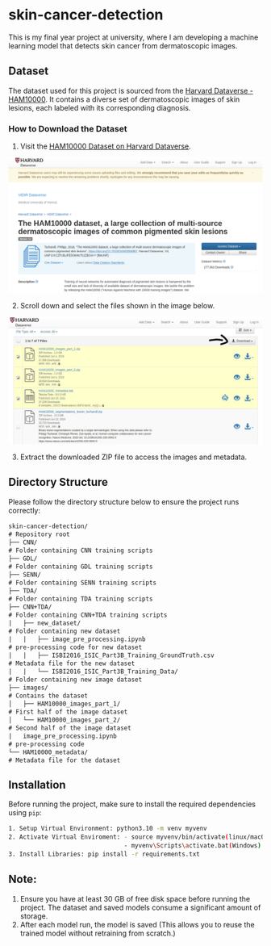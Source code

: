 # skin-cancer-detection

This is my final year project at university, where I am developing a machine learning model that detects skin cancer from dermatoscopic images.

## Dataset

The dataset used for this project is sourced from the [Harvard Dataverse - HAM10000](https://dataverse.harvard.edu/dataset.xhtml?persistentId=doi:10.7910/DVN/DBW86T). It contains a diverse set of dermatoscopic images of skin lesions, each labeled with its corresponding diagnosis.

### How to Download the Dataset

1. Visit the [HAM10000 Dataset on Harvard Dataverse](https://dataverse.harvard.edu/dataset.xhtml?persistentId=doi:10.7910/DVN/DBW86T).
 
![ScreenShot](https://raw.githubusercontent.com/SajedHamdan09/skin-cancer-detection/main/setup-images/image-1.png)


2. Scroll down and select the files shown in the image below.

![ScreenShot](https://raw.githubusercontent.com/SajedHamdan09/skin-cancer-detection/main/setup-images/image-2.jpeg)


3. Extract the downloaded ZIP file to access the images and metadata.

## Directory Structure

Please follow the directory structure below to ensure the project runs correctly:

```text
skin-cancer-detection/                                                  # Repository root
├── CNN/                                                                # Folder containing CNN training scripts
├── GDL/                                                                # Folder containing GDL training scripts
├── SENN/                                                               # Folder containing SENN training scripts
├── TDA/                                                                # Folder containing TDA training scripts
├── CNN+TDA/                                                            # Folder containing CNN+TDA training scripts
|   ├── new_dataset/                                                    # Folder containing new dataset
|   |   ├── image_pre_processing.ipynb                                  # pre-processing code for new dataset
|   |   ├── ISBI2016_ISIC_Part3B_Training_GroundTruth.csv               # Metadata file for the new dataset
|   |   └── ISBI2016_ISIC_Part3B_Training_Data/                         # Folder containing new image dataset
├── images/                                                             # Contains the dataset
│   ├── HAM10000_images_part_1/                                         # First half of the image dataset
│   └── HAM10000_images_part_2/                                         # Second half of the image dataset
|   image_pre_processing.ipynb                                          # pre-processing code
└── HAM10000_metadata/                                                  # Metadata file for the dataset
```

## Installation

Before running the project, make sure to install the required dependencies using `pip`:

```bash
1. Setup Virtual Environment: python3.10 -m venv myvenv
2. Activate Virtual Enviroment: - source myvenv/bin/activate(linux/macOS)
                                - myvenv\Scripts\activate.bat(Windows)
3. Install Libraries: pip install -r requirements.txt
```

## Note:

1. Ensure you have at least 30 GB of free disk space before running the project. The dataset and saved models consume a significant amount of storage.
2. After each model run, the model is saved (This allows you to reuse the trained model without retraining from scratch.)


